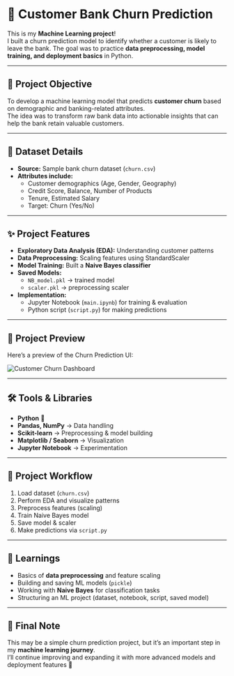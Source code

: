 # 🏦 Customer Bank Churn Prediction  

This is my **Machine Learning project**!  
I built a churn prediction model to identify whether a customer is likely to leave the bank. The goal was to practice **data preprocessing, model training, and deployment basics** in Python.  

---

## 📌 Project Objective  
To develop a machine learning model that predicts **customer churn** based on demographic and banking-related attributes.  
The idea was to transform raw bank data into actionable insights that can help the bank retain valuable customers.  

---

## 📂 Dataset Details  

- **Source:** Sample bank churn dataset (`churn.csv`)  
- **Attributes include:**  
  - Customer demographics (Age, Gender, Geography)  
  - Credit Score, Balance, Number of Products  
  - Tenure, Estimated Salary  
  - Target: Churn (Yes/No)  

---

## ✨ Project Features  

- **Exploratory Data Analysis (EDA):** Understanding customer patterns  
- **Data Preprocessing:** Scaling features using StandardScaler  
- **Model Training:** Built a **Naive Bayes classifier**  
- **Saved Models:**  
  - `NB_model.pkl` → trained model  
  - `scaler.pkl` → preprocessing scaler  
- **Implementation:**  
  - Jupyter Notebook (`main.ipynb`) for training & evaluation  
  - Python script (`script.py`) for making predictions  

---

## 📸 Project Preview  

Here’s a preview of the Churn Prediction UI:  

![Customer Churn Dashboard](assets)  

---

## 🛠 Tools & Libraries  

- **Python** 🐍  
- **Pandas, NumPy** → Data handling  
- **Scikit-learn** → Preprocessing & model building  
- **Matplotlib / Seaborn** → Visualization  
- **Jupyter Notebook** → Experimentation  

---

## 📸 Project Workflow  

1. Load dataset (`churn.csv`)  
2. Perform EDA and visualize patterns  
3. Preprocess features (scaling)  
4. Train Naive Bayes model  
5. Save model & scaler  
6. Make predictions via `script.py`  

---

## 🎯 Learnings  

- Basics of **data preprocessing** and feature scaling  
- Building and saving ML models (`pickle`)  
- Working with **Naive Bayes** for classification tasks  
- Structuring an ML project (dataset, notebook, script, saved model)  

---

## 🤝 Final Note  

This may be a simple churn prediction project, but it’s an important step in my **machine learning journey**.  
I’ll continue improving and expanding it with more advanced models and deployment features 🚀  
